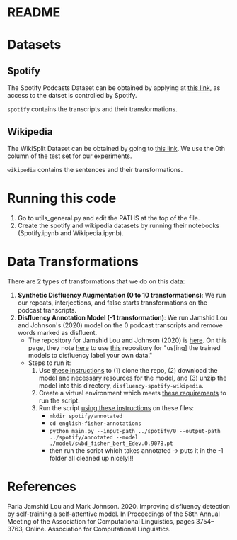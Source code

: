 # README

# Datasets

## Spotify
The Spotify Podcasts Dataset can be obtained by applying at [this link](https://podcastsdataset.byspotify.com/), as access to the datset is controlled by Spotify. 

`spotify` contains the transcripts and their transformations.

## Wikipedia
The WikiSplit Dataset can be obtained by going to [this link](https://github.com/google-research-datasets/wiki-split). We use the 0th column of the test set for our experiments.

`wikipedia` contains the sentences and their transformations.

# Running this code
1. Go to utils_general.py and edit the PATHS at the top of the file. 
2. Create the spotify and wikipedia datasets by running their notebooks (Spotify.ipynb and Wikipedia.ipynb).

# Data Transformations

There are 2 types of transformations that we do on this data: 
1. **Synthetic Disfluency Augmentation (0 to 10 transformations)**: We run our repeats, interjections, and false starts transformations on the podcast transcripts.
2. **Disfluency Annotation Model (-1 transformation)**: We run Jamshid Lou and Johnson's (2020) model on the 0 podcast transcripts and remove words marked as disfluent. 
    * The repository for Jamshid Lou and Johnson (2020) is [here](https://github.com/pariajm/joint-disfluency-detector-and-parser). On this page, they note [here](https://github.com/pariajm/joint-disfluency-detector-and-parser#using-the-trained-models-for-disfluency-tagging) to use [this](https://github.com/pariajm/english-fisher-annotations) repository for "us\[ing\] the trained models to disfluency label your own data."
    * Steps to run it: 
        1. Use [these instructions](https://github.com/pariajm/english-fisher-annotations#using-the-model-to-annotate-fisher) to (1) clone the repo, (2) download the model and necessary resources for the model, and (3) unzip the model into this directory, `disfluency-spotify-wikipedia`.
        2. Create a virtual environment which meets [these requirements](https://github.com/pariajm/english-fisher-annotations#software-requirements) to run the script.
        3. Run the script [using these instructions](https://github.com/pariajm/english-fisher-annotations#using-the-model-to-annotate-fisher) on these files:
            * `mkdir spotify/annotated`
            * `cd english-fisher-annotations`
            * `python main.py --input-path ../spotify/0 --output-path ../spotify/annotated --model ./model/swbd_fisher_bert_Edev.0.9078.pt`
            * then run the script which takes annotated -> puts it in the -1 folder all cleaned up nicely!!!


# References
Paria Jamshid Lou and Mark Johnson. 2020. Improving disfluency detection by self-training a self-attentive model. In Proceedings of the 58th Annual Meeting of the Association for Computational Linguistics, pages 3754–3763, Online. Association for Computational Linguistics.
